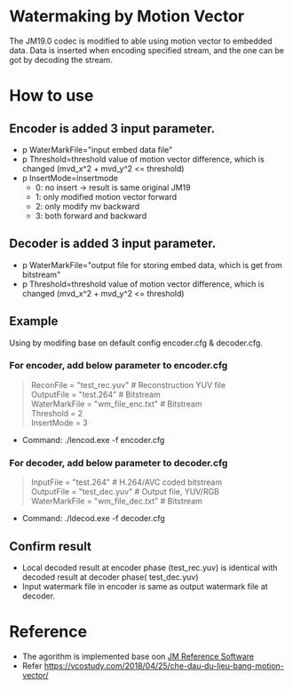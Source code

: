 # Watermaking by Motion Vector
The JM19.0 codec is modified to able using motion vector to embedded data. Data is inserted when encoding specified stream, and the one can be got by decoding the stream.

# How to use
## Encoder is added 3 input parameter.
- p WaterMarkFile="input embed data file"
- p Threshold=threshold value of motion vector difference, which is changed (mvd_x^2 + mvd_y^2 <= threshold)
- p InsertMode=insertmode 
  - 0: no insert -> result is same original JM19
  - 1: only modified motion vector forward
  - 2: only modify mv backward
  - 3: both forward and backward

## Decoder is added 3 input parameter.
- p WaterMarkFile="output file for storing embed data, which is get from bitstream"
- p Threshold=threshold value of motion vector difference, which is changed (mvd_x^2 + mvd_y^2 <= threshold)

## Example 
Using by modifing base on default config encoder.cfg & decoder.cfg.
### For encoder, add below parameter to encoder.cfg
> ReconFile             = "test_rec.yuv"       # Reconstruction YUV file  
> OutputFile            = "test.264"           # Bitstream  
> WaterMarkFile         = "wm_file_enc.txt"    # Bitstream  
> Threshold	      = 2  
> InsertMode	      = 3  

- Command: ./lencod.exe -f encoder.cfg  

### For decoder, add below parameter to decoder.cfg
> InputFile             = "test.264"       # H.264/AVC coded bitstream  
> OutputFile            = "test_dec.yuv"   # Output file, YUV/RGB  
> WaterMarkFile         = "wm_file_dec.txt"    # Bitstream  

- Command: ./ldecod.exe -f decoder.cfg  

## Confirm result
- Local decoded result at encoder phase (test_rec.yuv) is identical with decoded result at decoder phase( test_dec.yuv)
- Input watermark file in encoder is same as output watermark file at decoder.

# Reference
- The agorithm is implemented base oon [JM Reference Software](http://iphome.hhi.de/suehring/tml)
- Refer https://vcostudy.com/2018/04/25/che-dau-du-lieu-bang-motion-vector/
